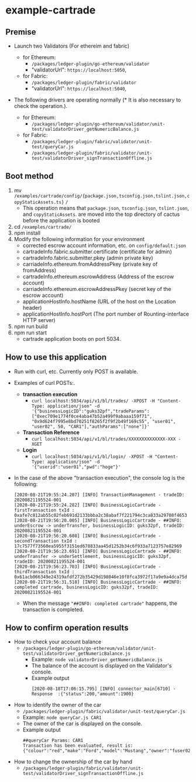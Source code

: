 # example-cartrade

## Premise
- Launch two Validators (For ethereim and fabric)
	- for Ethereum:
		- `/packages/ledger-plugin/go-ethereum/validator`
		- "validatorUrl": `https://localhost:5050`,
	- for Fabric:
		- `/packages/ledger-plugin/fabric/validator`
		- "validatorUrl": `https://localhost:5040`,

- The following drivers are operating normally (* It is also necessary to check the operation.).
	- for Ethereum:
		- `/packages/ledger-plugin/go-ethereum/validator/unit-test/validatorDriver_getNumericBalance.js`
	- for Fabric:
		- `/packages/ledger-plugin/fabric/validator/unit-test/queryCar.js`
		- `/packages/ledger-plugin/fabric/validator/unit-test/validatorDriver_signTransactionOffline.js`

## Boot method
1. mv `/examples/cartrade/config/{package.json,tsconfig.json,tslint.json,copyStaticAssets.ts}` `/`
	- This operation means that `package.json`, `tsconfig.json`, `tslint.json`, and `copyStaticAssets`. are moved into the top directory of cactus before the application is booted
1. cd `/examples/cartrade/`
1. npm install
1. Modify the following information for your environment
	- corrected escrow account information, etc. on `config/default.json`
	- cartradeInfo.fabric.submitter.certificate (certificate for admin)
	- cartradeInfo.fabric.submitter.pkey (admin private key)
	- carriadeInfo.ethereum.fromAddressPkey (private key of fromAddress)
	- cartradeInfo.ethereum.escrowAddress (Address of the escrow account)
	- carriadeInfo.ethereum.escrowAddressPkey (secret key of the escrow account)
	- applicationHostInfo.hostName (URL of the host on the Location header)
	- applicationHostInfo.hostPort (The port number of Rounting-interface HTTP server)
1. npm run build
1. npm run start
	- cartrade application boots on port 5034.

## How to use this application
- Run with curl, etc. Currently only POST is available.
- Examples of curl POSTs:.
	- **transaction execution**
		- `curl localhost:5034/api/v1/bl/trades/ -XPOST -H "Content-Type: application/json" -d '{"businessLogicID":"guks32pf","tradeParams":["0xec709e1774f0ce4aba47b52a499f9abaaa159f71", "0x9d624f7995e8bd70251f8265f2f9f2b49f169c55", "user01", "user02", 50, "CAR1"],"authParams":["none"]}'`
	- **Transaction Reference**
		- `curl localhost:5034/api/v1/bl/trades/XXXXXXXXXXXXXX-XXX -XGET`
	- **Login**
		- `curl localhost:5034/api/v1/bl/login/ -XPOST -H "Content-Type: application/json" -d '{"userid":"user01","pwd":"hoge"}'`

- In the case of the above "transaction execution", the console log is the following:
	```
	[2020-08-21T19:55:24.207] [INFO] TransactionManagement - tradeID: 20200821195524-001
	[2020-08-21T19:55:24.282] [INFO] BusinessLogicCartrade - firstTransaction txId : 0xafe7c812ab55c02feb691d2133bbba2c38abaf7f221794c3ca833a29708f4653
	[2020-08-21T19:56:20.005] [INFO] BusinessLogicCartrade - ##INFO: underEscrow -> underTransfer, businessLogicID: guks32pf, tradeID: 20200821195524-001
	[2020-08-21T19:56:20.608] [INFO] BusinessLogicCartrade - secondTransaction txId : 17c7577f73560ea5955f3151ed678833aa45d1252b34c6f933a7123757e82969
	[2020-08-21T19:56:23.691] [INFO] BusinessLogicCartrade - ##INFO: underTransfer -> underSettlement, businessLogicID: guks32pf, tradeID: 20200821195524-001
	[2020-08-21T19:56:23.703] [INFO] BusinessLogicCartrade - thirdTransaction txId : 0x61acb066349e24319afdf272b35429d198046e10f8fca3972f17a9e9a4dca75d
	[2020-08-21T19:56:31.518] [INFO] BusinessLogicCartrade - ##INFO: completed cartrade, businessLogicID: guks32pf, tradeID: 20200821195524-001
	```
	- When the message `"##INFO: completed cartrade"` happens, the transaction is completed.

## How to confirm operation results
- How to check your account balance
	- `/packages/ledger-plugin/go-ethereum/validator/unit-test/validatorDriver_getNumericBalance.js`
		- Example: `node validatorDriver_getNumericBalance.js`
 		- The balance of the account is displayed on the Validator's console.
 		- Example output
			```
			[2020-08-18T17:06:15.795] [INFO] connector_main[6710] - Response  :{"status":200,"amount":1900}
			```
- How to identify the owner of the car
	- `/packages/ledger-plugin/fabric/validator/unit-test/queryCar.js`
	- Example: `node queryCar.js CAR1`
	- The owner of the car is displayed on the console.
	- Example output
		```
		##queryCar Params: CAR1
		Transaction has been evaluated, result is: {"colour":"red","make":"Ford","model":"Mustang","owner":"fuser02"}
		```
- How to change the ownership of the car by hand
	- ``/packages/ledger-plugin/fabric/validator/unit-test/validatorDriver_signTransactionOffline.js``